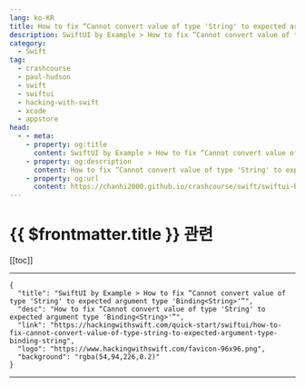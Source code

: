 ```yaml
---
lang: ko-KR
title: How to fix “Cannot convert value of type 'String' to expected argument type 'Binding<String>'”
description: SwiftUI by Example > How to fix “Cannot convert value of type 'String' to expected argument type 'Binding<String>'”
category:
  - Swift
tag: 
  - crashcourse
  - paul-hudson
  - swift
  - swiftui
  - hacking-with-swift
  - xcode
  - appstore
head:
  - - meta:
    - property: og:title
      content: SwiftUI by Example > How to fix “Cannot convert value of type 'String' to expected argument type 'Binding<String>'”
    - property: og:description
      content: How to fix “Cannot convert value of type 'String' to expected argument type 'Binding<String>'”
    - property: og:url
      content: https://chanhi2000.github.io/crashcourse/swift/swiftui-by-example/25-appendix-a/how-to-fix-cannot-convert-value-of-type-string-to-expected-argument-type-binding-string.html
---
```


# {{ $frontmatter.title }} 관련

[[toc]]

---

```component VPCard
{
  "title": "SwiftUI by Example > How to fix “Cannot convert value of type 'String' to expected argument type 'Binding<String>'”",
  "desc": "How to fix “Cannot convert value of type 'String' to expected argument type 'Binding<String>'”",
  "link": "https://hackingwithswift.com/quick-start/swiftui/how-to-fix-cannot-convert-value-of-type-string-to-expected-argument-type-binding-string",
  "logo": "https://www.hackingwithswift.com/favicon-96x96.png",
  "background": "rgba(54,94,226,0.2)"
}
```

---

<TagLinks />